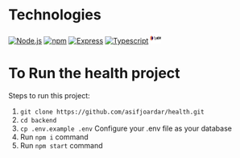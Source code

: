 # Technologies

<a href="https://nodejs.org/" title="Node.js"><img src="https://github.com/get-icon/geticon/raw/master/icons/nodejs-icon.svg" alt="Node.js" width="21px" height="21px"></a>
<a href="https://www.npmjs.com/" title="npm"><img src="https://github.com/get-icon/geticon/raw/master/icons/npm.svg" alt="npm" width="21px" height="21px"></a>
<a href="https://expressjs.com/" title="Express"><img src="https://s3-us-west-2.amazonaws.com/assets.blog.serverless.com/express_js.png" alt="Express" width="21px" height="21px"></a>
<a href="https://www.typescriptlang.org/" title="Typescript"><img src="https://github.com/get-icon/geticon/raw/master/icons/typescript-icon.svg" alt="Typescript" width="21px" height="21px"></a>
<a href="https://typeorm.io/" title="Typeorm"><img src="https://raw.githubusercontent.com/typeorm/typeorm/master/resources/logo_big.png" alt="typeorm" width="21px" height="21px"></a>

# To Run the health project
Steps to run this project:
1. ```git clone https://github.com/asifjoardar/health.git```
2. ```cd backend```
3. ```cp .env.example .env```
   Configure your .env file as your database
4. Run `npm i` command
6. Run `npm start` command
